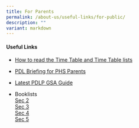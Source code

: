 ```yaml
---
title: For Parents
permalink: /about-us/useful-links/for-public/
description: ""
variant: markdown
---
```

<h4>Useful Links</h4>

* [How to read the Time Table and Time Table lists](https://drive.google.com/file/d/1V79xsmGMLaIifboZobTRI4J_WnrPwoNV/view?usp=drive_link)

*   [PDL Briefing for PHS Parents](/ndlp/ndlp-links/pld-briefing-for-phs-parents/)

*   [Latest PDLP GSA Guide](https://drive.google.com/drive/folders/1YjkQ6xaE9Sn4lCR8lVN6AVfIDQo1_oBb?usp=sharing)

*   Booklists<br>
	<a href="/files/Booklists/2024phssec2booklists.pdf">Sec 2</a><br>
	<a href="/files/Booklists/2024phssec3booklists.pdf">Sec 3</a><br>
	<a href="/files/Booklists/2024phssec4booklists.pdf">Sec 4</a><br>
	<a href="/files/Booklists/2024phssec5booklists.pdf">Sec 5</a><br>